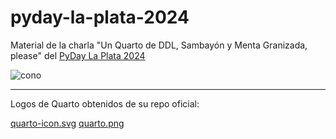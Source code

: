 # pyday-la-plata-2024

Material de la charla "Un Quarto de DDL, Sambayón y Menta Granizada, please" del [PyDay La Plata 2024](https://eventos.python.org.ar/events/pyday-laplata-2024/) 

![cono](./imagenes/quarto-icon.svg)


---


Logos de Quarto obtenidos de su repo oficial:

[quarto-icon.svg](https://github.com/quarto-dev/quarto-web/blob/main/quarto-icon.svg)
[quarto.png](https://github.com/quarto-dev/quarto-web/blob/main/quarto.png)

